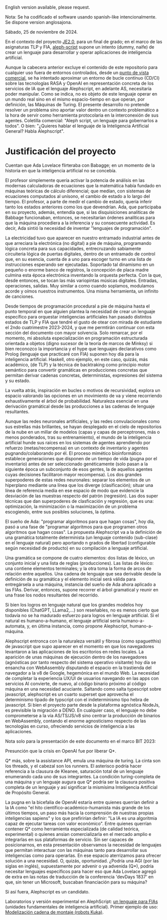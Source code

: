 English version available, please request.

Nota: Se ha codificado el software usando spanish-like intencionalmente. Se dispone version anglosajona.

Sábado, 25 de noviembre de 2024.

En el contexto del proyecto [JE2.0](https://jsanchezamai.github.io/je20/), para un final de grado; en el marco de las asignaturas TLP y FIA, [aleph-script](https://github.com/jsanchezamai/je20-aleph-script-language) supone un intento (dummy, naife) de crear un lenguaje para desarrollar y operar aplicaciones de inteligencia artificial. 

Aunque la cabecera anterior excluye el contenido de este repositorio para cualquier uso fuera de entornos controlados, desde un [punto de vista comercial](./COMERCIAL.md), se ha intentado aproximar un entorno de bucle contínuo (CD/CI) sobre las tecnologías RASA y OpenAI en representación concreta de los servicios de IA que el lenguaje Alephscript, en adelante AS, necesitaría poder manipular. Como se indica, no es objeto de este lenguaje operar en un mundo real sino en el mismo espacio-tiempo en que operan, por definición, las Máquinas de Turing. El presente desarrollo no pretende resolver un problema sino aportar valor dentro un contexto problemático a la hora de servir como herramienta protocolaria en la interconexión de sus agentes. Coletilla comercial: "Aleph script, un lenguaje para gobernarlos a todos". O bien: "¿Quieres hablar el lenguaje de la Inteligencia Artificial General? Habla Alephscript".

# Justificación del proyecto

Cuentan que Ada Lovelace flirteraba con Babagge; en un momento de la historia en que la inteligencia artificial no se concebía. 

El profesor simplemente quería activar la potencia de análisis en las modernas calculadoras de ecuaciones que la matemática había fundado en máquinas teóricas de cálculo diferencial; que medían, con sistemas de ecuaciones computados al unísono, el cambio de estado a lo largo del tiempo. El profesor, a parte de medir el cambio de estado, quería inferir tanto los estados anteriores como los que devendrían. Ada, que participaba en su proyecto, además, entendía que, si las disquisiciones analíticas de Babbage funcionaban, entonces, se necesitarían órdenes analíticas para que la máquina procediera a la inferencia y su consecuente actividad. Es decir, Ada sintió la necesidad de inventar "lenguajes de programación".

La electricidad tuvo que aparecer en nuestro entramado industrial antes de que arreciara la electrónica (no digital) a pie de máquina, programando lógica concreta para sus capacidades, entrecruzando sabiamente circuiteria lógica de puertas digitales, dentro de un entramado de control que, en su esencia, cuenta de a uno para escoger turno en una lista de instrucciones esperando ser ejecutadas. Soportado tal dinamismo en un pequeño o enorme banco de registros, la concepción de placa madre culmina esta época electrónica inventando la orquesta perfecta. Con la que, desde entonces, se tocan las más variopintas músicas digitales. Entradas, operaciones, salidas. Muy similar a como cuando soplamos, modulamos acorde y oímos nuestros instrumentos. Una misma herramienta, un infinito de canciones.

Desde tiempos de programación procedural a pie de máquina hasta el punto temporal en que alguien plantea la necesidad de crear un lenguaje específico para orquestar inteligencias artificiales han pasado distintos estados de TLP y FIA que tendré el gusto de otear con mirada de estudiante el 2ndo cuatrimestre 2023-2024, y que me permtirán continuar con esta sección del documento con mayor solvencia. Solo remarcar, por el momento, mi absoluta especialización en programación estructurada orientada a objetos (digno sucesor de la teoría de marcos de Minksy) si bien reconozco la importancia y el hype que lenguajes declarativos como Prolog (lenguaje que practicaré con FIA) suponen hoy día para la inteligencia artificial. Haskell, otro ejemplo, en este caso, quizás, más académico, (de TLP) y la técnica de backtraking como principio motor semántico para convertir gramáticas en producciones concretas que permitan derivar cadenas concretas, deterministas, expresiones del sistema y su estado.

La vuelta atrás, inspiración en bucles o motivos de recursividad, explora un espacio valorando las opciones en un movimiento de va y viene recorriendo exhaustivamente el árbol de probabilidad. Naturaleza esencial en una derivación gramátical desde las producciones a las cadenas de lenguaje resultantes.

Aunque las redes neuronales artificiales, y las redes convulacionales como sus estrellas más brillantes, se hayan desplegado en el cielo de repositorios de la nube en un millar de modelos (capas y capas de perceptrones, más o menos ponderados, tras su entrenamiento), el mundo de la inteligencia artificial hunde sus raíces en los sistemas de agentes aprendiendo por refuerzo (metas/recompensa) en un contexto de inventario y agentes pugnando/colaborando por él. El proceso mimético bioinformático establece generaciones que disponen de un tiempo de vida (pugna por el inventario) antes de ser seleccionado genéticamente (solo pasan a la siguiente época un subconjunto de esos gentes, la de aquellos agentes cuyas decisiones facilitaron mayor recompensa). Los dos grandes superpoderes de estas redes neuronales: separar los elementos de un hiperplano mediante una línea que los diverge (clasificación); situar una línea de referencia media en ese espacio de modo que evidencie la desviación de las muestras respecto del patrón (regresión). Las dos super técnicas que dan superpoderes de clasficación y regresión, que es una: optimización, la minimización o la maximización de un problema escogiendo, entre sus posibles soluciones, la óptima.

El sueño de Ada: "programar algoritmos para que hagan cosas", hoy día, pasó a una fase de "programar algoritmos para que programen otros algoritmos que hagan cosas". La propuesta Alephscript va a la definición de una gramátíca totalmente determinista (un lenguaje contenido (sub-clase) en el lenguaje natural) pero aportando n grados de libertad (configurable según necesidad de producto) en su compilación a lenguaje artificial.

Una gramática se compone de cuatro elementos: dos listas de léxico, un conjunto inicial y una lista de reglas (producciones). Las listas de léxico: una contiene elementos terminales; y la otra toma la forma de arcos de relación entre aquellos. Una cadena de lenguaje que sea derivable desde la definición de su gramática y el elemento inicial será válida para entregársela a una máquina, instancia del sueño de Ada ahora aplicado a las FIAs. Derivar, entonces, supone recorrer el árbol gramatical y reunir en una frase los nodos resultantes del recorrido.

Si bien los logros en lenguaje natural que los grandes modelos hoy disponibles (ChatGPT, LLama2,...) son reseñables, no es menos cierto que todavía no se ha madurado esfuerzo para logros en lenguaje artificial. Si el natural es humano-a-humano, el lenguaje artificial sería humano-a-automata, y, en última instancia, como propone Alephscript, humano-a-máquina.

Alephscript entronca con la naturaleza versátil y fibrosa (como spaguetthis) de javascript que supo aparecer en el momento en que los navegadores levantaron a las aplicaciones de los escritorios en redes locales. La aparición de unas máquinas de ejecución dentro de los navegadores (agnósticas por tanto respecto del sistema operativo visitante) hoy día se ensancha con WebAssembly disputando el espacio en la trastienda del navegador a la v8 de Google, hegemónica en el mundo Web. La necesidad de completar la experiencia UX/UI de usuarios navegando en las apps con servicios AI convierte, de nuevo, al código binario próximo al código máquina en una necesidad acuciante. Saltando como salta typescript sobre javascript, alephscript es un cuarto superset que aprovecha el determinismo tipado de typscript con el indeterminismo tipo hebra de javascript. Si bien el proyecto parte desde la plataforma agnóstica NodeJs, es previsible la migración a DENO. En cualquier caso, el lenguaje no debe comprometerse a la vía AS/TS/JS/v8 sino centrar la producción de binarios en WebAssembly, contando el enorme agnosticismo respecto de las tecnologías en curso, ofreciendo servicios de inteligencia a las aplicaciones.

Nota solo para la presentación de este documento en el marco BIT 2023:

Presunción que la crisis en OpenAI fue por liberar Q*.

Q* más, sobre la assistance API, emula una máquina de turing. La cinta son los threads, y el cabezal son los runners. El asterisco podría hacer referencia a la clausura de Kleanee, saturación total de un lenguaje enumerando cada uno de sus integrantes. La condición turing-completa de una máquina y un lenguaje augura que Q* podría ser la clausura positiva completa de un lenguaje y así significar la mismísima Inteligencia Artificial de Propósito General.

La pugna en la bicefalia de OpenAI estaría entre quienes querrían definir a la IA como "el hito científico-académico-humanista más grande de los últimos tiempos, un paso más hacia la comprensión de nuestras propias inteligencias sapiens" y los que prefirirían definir: "La IA es una algoritmia capaz de ejecutar tareas con valor económico". Entre quienes querrían contener Q* como herramienta especializada (de calidad teórica, experimental) o quienes ansian comercializarla en el mercado amplio e integrarlas en sus plataformas de servicio. Sin ser capaces de posicionarnos, en esta presentación observamos la necesidad de lenguajes que permitan interactuar con las máquinas tanto para desarrollar sus inteligencias como para operarlas. En ese espacio aterrizamos para ofrecer solución a una necesidad. O, quizás, oportunidad. ¿Podría una AGI (por las siglas en inglés), supuestamente por advenir o ya advenida (Q*), podría necesitar lenguajes específicos para hacer eso que Ada Lovelace agregó de extra en las notas de traducción de la conferencia 'devDays 1837' en que, sin tener un Microsoft, buscaban financiación para su máquina?

Si así fuera, Alephscript es un candidato.

Laboratorios y versión experimental en AlephScript: [un lenguaje para FIAs](https://github.com/jsanchezamai/je20-aleph-script-language/blob/alephscript_v0001/README_TECNICO.md) (unidades fundamentales de inteligencia artificial). Primer ejemplo de uso: [Modelización cadena de montaje (robots Kuka)](https://github.com/jsanchezamai/je20-aleph-script-language/blob/alephscript_v0001/src/FIA/aplicaciones/cadena/README.md).

